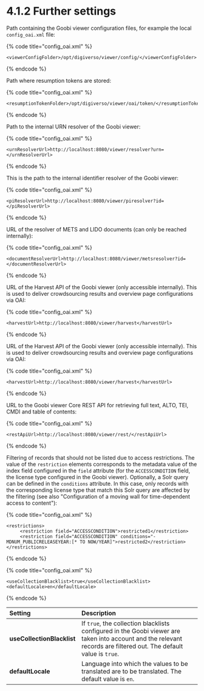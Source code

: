 # 4.1.2 Further settings

Path containing the Goobi viewer configuration files, for example the local `config_oai.xml` file:

{% code title="config\_oai.xml" %}
```markup
<viewerConfigFolder>/opt/digiverso/viewer/config/</viewerConfigFolder>
```
{% endcode %}

Path where resumption tokens are stored:

{% code title="config\_oai.xml" %}
```markup
<resumptionTokenFolder>/opt/digiverso/viewer/oai/token/</resumptionTokenFolder>
```
{% endcode %}

Path to the internal URN resolver of the Goobi viewer:

{% code title="config\_oai.xml" %}
```markup
<urnResolverUrl>http://localhost:8080/viewer/resolver?urn=</urnResolverUrl>
```
{% endcode %}

This is the path to the internal identifier resolver of the Goobi viewer:

{% code title="config\_oai.xml" %}
```markup
<piResolverUrl>http://localhost:8080/viewer/piresolver?id=</piResolverUrl>
```
{% endcode %}

URL of the resolver of METS and LIDO documents \(can only be reached internally\):

{% code title="config\_oai.xml" %}
```markup
<documentResolverUrl>http://localhost:8080/viewer/metsresolver?id=</documentResolverUrl>
```
{% endcode %}

URL of the Harvest API of the Goobi viewer \(only accessible internally\). This is used to deliver crowdsourcing results and overview page configurations via OAI:

{% code title="config\_oai.xml" %}
```markup
<harvestUrl>http://localhost:8080/viewer/harvest</harvestUrl>
```
{% endcode %}

URL of the Harvest API of the Goobi viewer \(only accessible internally\). This is used to deliver crowdsourcing results and overview page configurations via OAI:

{% code title="config\_oai.xml" %}
```markup
<harvestUrl>http://localhost:8080/viewer/harvest</harvestUrl>
```
{% endcode %}

URL to the Goobi viewer Core REST API for retrieving full text, ALTO, TEI, CMDI and table of contents:

{% code title="config\_oai.xml" %}
```markup
<restApiUrl>http://localhost:8080/viewer/rest/</restApiUrl>
```
{% endcode %}

Filtering of records that should not be listed due to access restrictions. The value of the `restriction` elements corresponds to the metadata value of the index field configured in the `field` attribute \(for the `ACCESSCONDITION` field, the license type configured in the Goobi viewer\). Optionally, a Solr query can be defined in the `conditions` attribute. In this case, only records with the corresponding license type that match this Solr query are affected by the filtering \(see also "Configuration of a moving wall for time-dependent access to content"\):

{% code title="config\_oai.xml" %}
```markup
<restrictions>
     <restriction field="ACCESSCONDITION">restricted1</restriction>
     <restriction field="ACCESSCONDITION" conditions="-MDNUM_PUBLICRELEASEYEAR:[* TO NOW/YEAR]">restricted2</restriction>
</restrictions>
```
{% endcode %}



{% code title="config\_oai.xml" %}
```markup
<useCollectionBlacklist>true</useCollectionBlacklist>
<defaultLocale>en</defaultLocale>
```
{% endcode %}

| Setting | Description |
| :--- | :--- |
| **useCollectionBlacklist** | If `true`, the collection blacklists configured in the Goobi viewer are taken into account and the relevant records are filtered out. The default value is `true`. |
| **defaultLocale** | Language into which the values to be translated are to be translated. The default value is `en`. |

